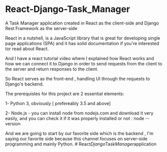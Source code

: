 # React-Django-Task_Manager
A Task Manager application created in React as the  client-side and Django Rest Framework as the server-side

React in a nutshell, is a JavaScript library that is great for developing single page applications (SPA) and it has solid documentation if you're interested tor read about React.

And I have a react tutorial video where I explained how React works and how we can connect it to Django in order to send requests from the client to the server and return responses to the client. 

So React serves as the front-end , handling UI through the requests to Django's backend.

The prerequistes for this project are 2 essential elements:

1- Python 3, obviously [ prefereably 3.5 and above] 

2- Node.js - you can install node from nodejs.com and download it very easily, and you can check it if it was properly installed or not : node --version

And we are going to start by our favorite side which is the backend , I'm saying our favorite side because this channel focuses on server-side programming and mainly Python.
#   R e a c t _ D j a n g o _ T a s k _ M a n a g e r _ a p p l i c a t i o n  
 